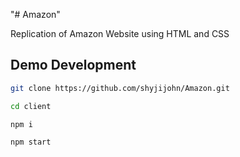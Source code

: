 "# Amazon" 

Replication of Amazon Website using HTML and CSS

## Demo Development

```bash
git clone https://github.com/shyjijohn/Amazon.git

cd client

npm i

npm start
```
